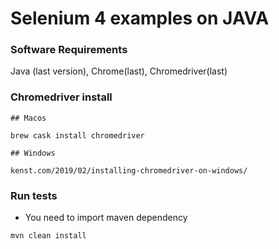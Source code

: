 # Selenium 4 examples on JAVA

### Software Requirements

Java (last version), Chrome(last), Chromedriver(last)

### Chromedriver install
~~~~~~~~
## Macos

brew cask install chromedriver 

## Windows

kenst.com/2019/02/installing-chromedriver-on-windows/
~~~~~~~~
### Run tests
- You need to import maven dependency
~~~~~~~~
mvn clean install






